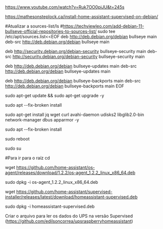 https://www.youtube.com/watch?v=Ruk7OO0piJU&t=245s

https://mathesonsteplock.ca/install-home-assistant-supervised-on-debian/

#Atualizar a sources-list/ls
#https://techviewleo.com/add-debian-11-bullseye-official-repositories-to-sources-list/
sudo tee /etc/apt/sources.list<<EOF
deb http://deb.debian.org/debian bullseye main
deb-src http://deb.debian.org/debian bullseye main

deb http://security.debian.org/debian-security bullseye-security main
deb-src http://security.debian.org/debian-security bullseye-security main

deb http://deb.debian.org/debian bullseye-updates main
deb-src http://deb.debian.org/debian bullseye-updates main

deb http://deb.debian.org/debian bullseye-backports main
deb-src http://deb.debian.org/debian bullseye-backports main
EOF

sudo apt-get update && sudo apt-get upgrade -y

sudo apt --fix-broken install

sudo apt-get install jq wget curl avahi-daemon udisks2 libglib2.0-bin network-manager dbus apparmor -y

sudo apt --fix-broken install

sudo reboot

sudo su

#Para ir para o raíz
cd

wget https://github.com/home-assistant/os-agent/releases/download/1.2.2/os-agent_1.2.2_linux_x86_64.deb

sudo dpkg -i os-agent_1.2.2_linux_x86_64.deb

wget https://github.com/home-assistant/supervised-installer/releases/latest/download/homeassistant-supervised.deb

sudo dpkg -i homeassistant-supervised.deb

Criar o arquivo para ler os dados do UPS na versão Supervised (https://github.com/edilsoncorrea/upsraspberryhomeassistant)
